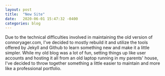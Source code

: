 ```yaml
---
layout: post
title:  "New Site"
date:   2020-06-01 15:47:32 -0400
categories: blog
---
```

Due to the technical difficulties involved in maintaining the old version of connoryager.com, I've decided to mostly rebuild it and utilize the tools offered by Jekyll and Github to learn something new and make it a little simpler.  While my old blog was a lot of fun, setting things up like user accounts and hosting it all from an old laptop running in my parents' house, I've decided to throw together something a little easier to maintain and more like a professional portfolio.